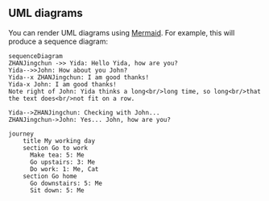 ## UML diagrams

You can render UML diagrams using [Mermaid](https://mermaidjs.github.io/). For example, this will produce a sequence diagram:

```mermaid
sequenceDiagram
ZHANJingchun ->> Yida: Hello Yida, how are you?
Yida-->>John: How about you John?
Yida--x ZHANJingchun: I am good thanks!
Yida-x John: I am good thanks!
Note right of John: Yida thinks a long<br/>long time, so long<br/>that the text does<br/>not fit on a row.

Yida-->ZHANJingchun: Checking with John...
ZHANJingchun->John: Yes... John, how are you?
```

```mermaid
journey
    title My working day
    section Go to work
      Make tea: 5: Me
      Go upstairs: 3: Me
      Do work: 1: Me, Cat
    section Go home
      Go downstairs: 5: Me
      Sit down: 5: Me
```
